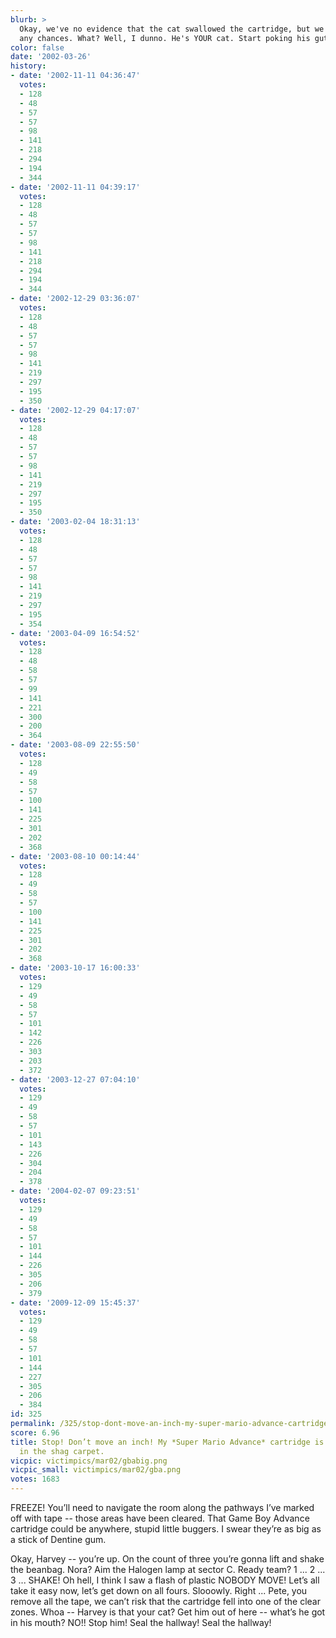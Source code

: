 ```yaml
---
blurb: >
  Okay, we've no evidence that the cat swallowed the cartridge, but we can't take
  any chances. What? Well, I dunno. He's YOUR cat. Start poking his gut.
color: false
date: '2002-03-26'
history:
- date: '2002-11-11 04:36:47'
  votes:
  - 128
  - 48
  - 57
  - 57
  - 98
  - 141
  - 218
  - 294
  - 194
  - 344
- date: '2002-11-11 04:39:17'
  votes:
  - 128
  - 48
  - 57
  - 57
  - 98
  - 141
  - 218
  - 294
  - 194
  - 344
- date: '2002-12-29 03:36:07'
  votes:
  - 128
  - 48
  - 57
  - 57
  - 98
  - 141
  - 219
  - 297
  - 195
  - 350
- date: '2002-12-29 04:17:07'
  votes:
  - 128
  - 48
  - 57
  - 57
  - 98
  - 141
  - 219
  - 297
  - 195
  - 350
- date: '2003-02-04 18:31:13'
  votes:
  - 128
  - 48
  - 57
  - 57
  - 98
  - 141
  - 219
  - 297
  - 195
  - 354
- date: '2003-04-09 16:54:52'
  votes:
  - 128
  - 48
  - 58
  - 57
  - 99
  - 141
  - 221
  - 300
  - 200
  - 364
- date: '2003-08-09 22:55:50'
  votes:
  - 128
  - 49
  - 58
  - 57
  - 100
  - 141
  - 225
  - 301
  - 202
  - 368
- date: '2003-08-10 00:14:44'
  votes:
  - 128
  - 49
  - 58
  - 57
  - 100
  - 141
  - 225
  - 301
  - 202
  - 368
- date: '2003-10-17 16:00:33'
  votes:
  - 129
  - 49
  - 58
  - 57
  - 101
  - 142
  - 226
  - 303
  - 203
  - 372
- date: '2003-12-27 07:04:10'
  votes:
  - 129
  - 49
  - 58
  - 57
  - 101
  - 143
  - 226
  - 304
  - 204
  - 378
- date: '2004-02-07 09:23:51'
  votes:
  - 129
  - 49
  - 58
  - 57
  - 101
  - 144
  - 226
  - 305
  - 206
  - 379
- date: '2009-12-09 15:45:37'
  votes:
  - 129
  - 49
  - 58
  - 57
  - 101
  - 144
  - 227
  - 305
  - 206
  - 384
id: 325
permalink: /325/stop-dont-move-an-inch-my-super-mario-advance-cartridge-is-lost-somewhere-in-the-shag-carpet/
score: 6.96
title: Stop! Don’t move an inch! My *Super Mario Advance* cartridge is lost somewhere
  in the shag carpet.
vicpic: victimpics/mar02/gbabig.png
vicpic_small: victimpics/mar02/gba.png
votes: 1683
---
```


FREEZE! You’ll need to navigate the room along the pathways I’ve marked
off with tape -- those areas have been cleared. That Game Boy Advance
cartridge could be anywhere, stupid little buggers. I swear they’re as
big as a stick of Dentine gum.

Okay, Harvey -- you’re up. On the count of three you’re gonna lift and
shake the beanbag. Nora? Aim the Halogen lamp at sector C. Ready team? 1
... 2 ... 3 ... SHAKE! Oh hell, I think I saw a flash of plastic NOBODY
MOVE! Let’s all take it easy now, let’s get down on all fours. Slooowly.
Right ... Pete, you remove all the tape, we can’t risk that the
cartridge fell into one of the clear zones. Whoa -- Harvey is that your
cat? Get him out of here -- what’s he got in his mouth? NO!! Stop him!
Seal the hallway! Seal the hallway!